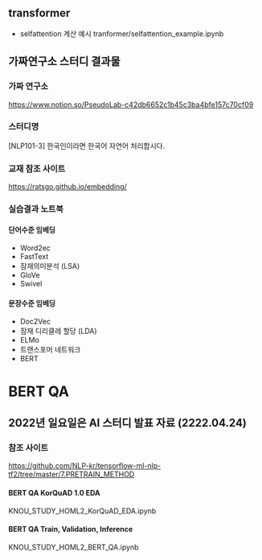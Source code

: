 ## transformer
* selfattention 계산 예시
tranformer/selfattention_example.ipynb



## 가짜연구소 스터디 결과물
### 가짜 연구소
https://www.notion.so/PseudoLab-c42db6652c1b45c3ba4bfe157c70cf09
### 스터디명 
[NLP101-3] 한국인이라면 한국어 자연어 처리합시다.

### 교재 참조 사이트  
https://ratsgo.github.io/embedding/

### 실습결과 노트북
#### 단어수준 임베딩
* Word2ec
* FastText
* 잠재의미분석 (LSA)
* GloVe
* Swivel
#### 문장수준 임베딩
* Doc2Vec
* 잠재 디리클레 할당 (LDA)
* ELMo
* 트랜스포머 네트워크
* BERT


# BERT QA
## 2022년 일요일은 AI 스터디 발표 자료 (2222.04.24)
### 참조 사이트
https://github.com/NLP-kr/tensorflow-ml-nlp-tf2/tree/master/7.PRETRAIN_METHOD

#### BERT QA KorQuAD 1.0 EDA
KNOU_STUDY_HOML2_KorQuAD_EDA.ipynb  

#### BERT QA Train, Validation, Inference
KNOU_STUDY_HOML2_BERT_QA.ipynb
